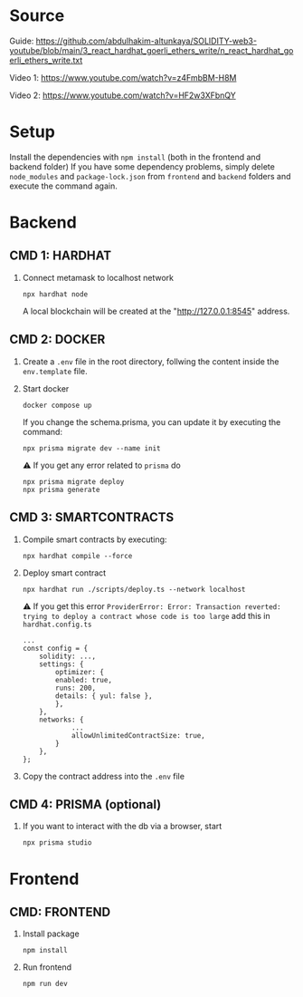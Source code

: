 # Source
Guide: https://github.com/abdulhakim-altunkaya/SOLIDITY-web3-youtube/blob/main/3_react_hardhat_goerli_ethers_write/n_react_hardhat_goerli_ethers_write.txt

Video 1: https://www.youtube.com/watch?v=z4FmbBM-H8M

Video 2: https://www.youtube.com/watch?v=HF2w3XFbnQY

# Setup
Install the dependencies with `npm install` (both in the frontend and backend folder)
If you have some dependency problems, simply delete `node_modules` and `package-lock.json` from `frontend` and `backend` folders and execute the command again.

# Backend
## CMD 1: HARDHAT
1. Connect metamask to localhost network
    ```
    npx hardhat node
    ```
    A local blockchain will be created at the "http://127.0.0.1:8545" address.

## CMD 2: DOCKER
1. Create a `.env` file in the root directory, follwing the content inside the `env.template` file.

2. Start docker
    ```
    docker compose up
    ```
    If you change the schema.prisma, you can update it by executing the command:
    ```
    npx prisma migrate dev --name init
    ```
    ⚠️ If you get any error related to `prisma` do
    ```
    npx prisma migrate deploy
    npx prisma generate
    ```
 
## CMD 3: SMARTCONTRACTS
1. Compile smart contracts by executing:
    ```
    npx hardhat compile --force
    ```

2. Deploy smart contract
    ```
    npx hardhat run ./scripts/deploy.ts --network localhost
    ```
    ⚠️ If you get this error `ProviderError: Error: Transaction reverted: trying to deploy a contract whose code is too large` add this in `hardhat.config.ts`
    ```
    ...
    const config = {
        solidity: ...,
        settings: {
            optimizer: {
            enabled: true,
            runs: 200,
            details: { yul: false },
            },
        },
        networks: {
                ...
                allowUnlimitedContractSize: true,
            }
        },
    };  
    ```
5. Copy the contract address into the `.env` file

## CMD 4: PRISMA (optional)
1. If you want to interact with the db via a browser, start
    ```
    npx prisma studio
    ```

# Frontend
## CMD: FRONTEND
1. Install package
    ```
    npm install
    ```

2. Run frontend
    ```
    npm run dev
    ```

